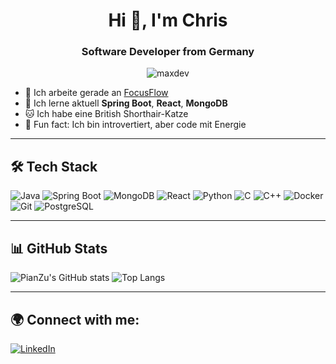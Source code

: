 <h1 align="center">Hi 👋, I'm Chris</h1>
<h3 align="center">Software Developer from Germany</h3>

<p align="center">
  <img src="https://komarev.com/ghpvc/?username=maxdev&label=Profile%20views&color=0e75b6&style=flat" alt="maxdev" />
</p>

- 🔭 Ich arbeite gerade an [FocusFlow](https://github.com/maxdev/focusflow)  
- 🌱 Ich lerne aktuell **Spring Boot**, **React**, **MongoDB**
- 🐱 Ich habe eine British Shorthair-Katze
- 🧠 Fun fact: Ich bin introvertiert, aber code mit Energie

---

## 🛠️ Tech Stack
![Java](https://img.shields.io/badge/Java-ED8B00?style=for-the-badge&logo=java&logoColor=white)
![Spring Boot](https://img.shields.io/badge/SpringBoot-6DB33F?style=for-the-badge&logo=spring&logoColor=white)
![MongoDB](https://img.shields.io/badge/MongoDB-4EA94B?style=for-the-badge&logo=mongodb&logoColor=white)
![React](https://img.shields.io/badge/React-20232A?style=for-the-badge&logo=react&logoColor=61DAFB)
![Python](https://img.shields.io/badge/Python-3776AB?style=for-the-badge&logo=python&logoColor=white)
![C](https://img.shields.io/badge/C-00599C?style=for-the-badge&logo=c&logoColor=white)
![C++](https://img.shields.io/badge/C%2B%2B-00599C?style=for-the-badge&logo=c%2B%2B&logoColor=white)
![Docker](https://img.shields.io/badge/Docker-2496ED?style=for-the-badge&logo=docker&logoColor=white)
![Git](https://img.shields.io/badge/Git-F05032?style=for-the-badge&logo=git&logoColor=white)
![PostgreSQL](https://img.shields.io/badge/PostgreSQL-336791?style=for-the-badge&logo=postgresql&logoColor=white)


---

## 📊 GitHub Stats
![PianZu's GitHub stats](https://github-readme-stats.vercel.app/api?username=PianZu&show_icons=true&theme=radical)
![Top Langs](https://github-readme-stats.vercel.app/api/top-langs/?username=PianZu&layout=compact&theme=radical)

---

## 🌍 Connect with me:
[![LinkedIn](https://img.shields.io/badge/-LinkedIn-blue?style=flat-square&logo=Linkedin&logoColor=white&link=https://linkedin.com/in/deinname)](https://linkedin.com/in/deinname)

